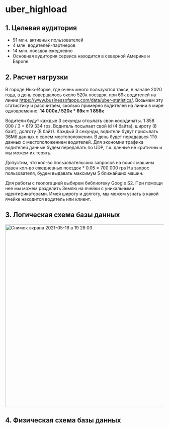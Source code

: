 # uber_highload

## 1. Целевая аудитория
- 91 млн. активных пользователей
- 4 млн. водителей-партнеров
- 14 млн. поездок ежедневно
- Основная аудитория сервиса находится в северной Америке и Европе

## 2. Расчет нагрузки

В городе Нью-Йорке, где очень много пользуются такси, в начале 2020 года, в день совершалось около 520к поездок, при 69к водителей на линии https://www.businessofapps.com/data/uber-statistics/. Возьмем эту статистику и рассчитаем, сколько примерно водителей на линии в мире одновременно:
**14 000к / 520к * 69к = 1 858к**

Водители будут каждые 3 секунды отсылать свои координаты.
1 858 000 / 3 = 619 334 rps.
Водитель посылает свой id (4 байта), широту (8 байт), долготу (8 байт).
Каждый 3 секунды, водители будут присылать 36Мб данных о своем местоположении. В день будет перадавься 1Тб данных с местоположением водителей.
Для экономии трафика водителей данные будем передавать по UDP, т.к. данные не критичны и мы можем их терять.

Допустим, что кол-во пользовательских запросов на поиск машины равен кол-во ежедневных поездок * 0.05 = 700 000 rps
На запрос пользователя, будем выдавать максимум 5 ближайших машин.

Для работы с геологацией выбирем библиотеку Google S2. При помощи нее мы можем разделить Землю на ячейки с уникальными идентификаторами. Имея широту и долготу, мы можем узнать в какой ячейке находится водитель или клиент.

## 3. Логическая схема базы данных
<img width="580" alt="Снимок экрана 2021-05-16 в 19 28 03" src="https://user-images.githubusercontent.com/43621139/118543802-6dfbeb80-b75d-11eb-9747-971c24b970ac.png">

## 4. Физическая схема базы данных
